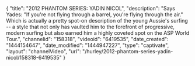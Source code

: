 {
    "title": "2012 PHANTOM SERIES: YADIN NICOL",
    "description": "Says Yades: \"If you're not flying through a barrel, you're flying through the air.\" Which is actually a pretty spot-on description of the young Aussie's surfing -- a style that not only has vaulted him to the forefront of progressive, modern surfing but also earned him a highly coveted spot on the ASP World Tour.",
    "channelid": "158318",
    "videoid": "6419535",
    "date_created": "1444154647",
    "date_modified": "1444947227",
    "type": "captivate",
    "layout": "channelVideo",
    "url": "\/hurley\/2012-phantom-series-yadin-nicol\/158318-6419535"
}